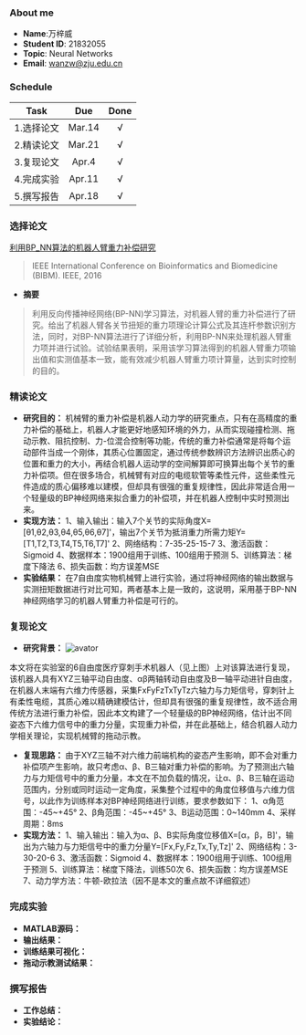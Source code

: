 ### About me
* **Name**:万梓威
* **Student ID**: 21832055
* **Topic**: Neural Networks
* **Email**: wanzw@zju.edu.cn

### Schedule

| Task | Due | Done |
| :--:| :--: | :--: |
| 1.选择论文 | Mar.14 | √ |
| 2.精读论文 | Mar.21 | √ |
| 3.复现论文 | Apr.4 | √ |
| 4.完成实验 | Apr.11 | √ |
| 5.撰写报告 | Apr.18 | √ |

### 选择论文
[利用BP_NN算法的机器人臂重力补偿研究](利用BP_NN算法的机器人臂重力补偿研究_谢光辉.caj)  
>IEEE International Conference on Bioinformatics and Biomedicine (BIBM). IEEE, 2016

* **摘要**
>  利用反向传播神经网络(BP-NN)学习算法，对机器人臂的重力补偿进行了研究。给出了机器人臂各关节扭矩的重力项理论计算公式及其连杆参数识别方法，同时，对BP-NN算法进行了详细分析，利用BP-NN来处理机器人臂重力项并进行试验。试验结果表明，采用该学习算法得到的机器人臂重力项输出值和实测值基本一致，能有效减少机器人臂重力项计算量，达到实时控制的目的。

### 精读论文
* **研究目的：**
机械臂的重力补偿是机器人动力学的研究重点，只有在高精度的重力补偿的基础上，机器人才能更好地感知环境的外力，从而实现碰撞检测、拖动示教、阻抗控制、力-位混合控制等功能，传统的重力补偿通常是将每个运动部件当成一个刚体，其质心位置固定，通过传统参数辨识方法辨识出质心的位置和重力的大小，再结合机器人运动学的空间解算即可换算出每个关节的重力补偿项。但在很多场合，机械臂有对应的电缆软管等柔性元件，这些柔性元件造成的质心偏移难以建模，但却具有很强的重复规律性，因此非常适合用一个轻量级的BP神经网络来拟合重力的补偿项，并在机器人控制中实时预测出来。
* **实现方法：**
1、输入输出：输入7个关节的实际角度X=[θ1,θ2,θ3,θ4,θ5,θ6,θ7]'，输出7个关节为抵消重力所需力矩Y=[T1,T2,T3,T4,T5,T6,T7]'
2、网络结构：7-35-25-15-7
3、激活函数：Sigmoid
4、数据样本：1900组用于训练、100组用于预测
5、训练算法：梯度下降法
6、损失函数：均方误差MSE
* **实验结果：**
在7自由度实物机械臂上进行实验，通过将神经网络的输出数据与实测扭矩数据进行对比可知，两者基本上是一致的，这说明，采用基于BP-NN神经网络学习的机器人臂重力补偿是可行的。

### 复现论文
* **研究背景：**
![avator](https://github.com/jialei0701/ANN/blob/master/%E4%B8%87%E6%A2%93%E5%A8%8121832055/%E5%8C%BB%E7%96%97%E7%A9%BF%E5%88%BA%E6%89%8B%E6%9C%AF%E6%9C%BA%E5%99%A8%E4%BA%BA.jpg)

本文将在实验室的6自由度医疗穿刺手术机器人（见上图）上对该算法进行复现，该机器人具有XYZ三轴平动自由度、αβ两轴转动自由度及B一轴平动进针自由度，在机器人末端有六维力传感器，采集FxFyFzTxTyTz六轴力与力矩信号，穿刺针上有柔性电缆，其质心难以精确建模估计，但却具有很强的重复规律性，故不适合用传统方法进行重力补偿，因此本文构建了一个轻量级的BP神经网络，估计出不同姿态下六维力信号中的重力分量，实现重力补偿，并在此基础上，结合机器人动力学相关理论，实现机械臂的拖动示教。
* **复现思路：**
由于XYZ三轴不对六维力前端机构的姿态产生影响，即不会对重力补偿项产生影响，故只考虑α、β、B三轴对重力补偿的影响。为了预测出六轴力与力矩信号中的重力分量，本文在不加负载的情况，让α、β、B三轴在运动范围内，分别或同时运动一定角度，采集整个过程中的角度位移值与六维力信号，以此作为训练样本对BP神经网络进行训练，要求参数如下：
1、α角范围：-45~+45°
2、β角范围：-45~+45°
3、B运动范围：0~140mm
4、采样周期：8ms
* **实现方法：**
1、输入输出：输入为α、β、B实际角度位移值X=[α，β，B]'，输出为六轴力与力矩信号中的重力分量Y=[Fx,Fy,Fz,Tx,Ty,Tz]'
2、网络结构：3-30-20-6
3、激活函数：Sigmoid
4、数据样本：1900组用于训练、100组用于预测
5、训练算法：梯度下降法，训练50次
6、损失函数：均方误差MSE
7、动力学方法：牛顿-欧拉法（因不是本文的重点故不详细叙述）

### 完成实验
* **MATLAB源码：**
* **输出结果：**
* **训练结果可视化：**
* **拖动示教测试结果：**

### 撰写报告
* **工作总结：**
* **实验结论：**
